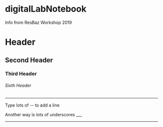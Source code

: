 # digitalLabNotebook
Info from ResBaz Workshop 2019

# Header

## Second Header

### Third Header

###### Sixth Header

------------------------

Type lots of  -- to add a line


Another way is lots of underscores ___

_____________

